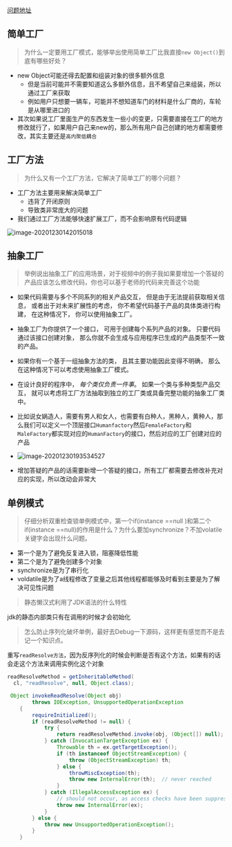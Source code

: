 [问题地址](https://gper.club/homework/subjects/7e7e7f7ff4g5dgc7g64gff)

## 简单工厂

> 为什么一定要用工厂模式，能够举出使用简单工厂比我直接`new Object()`到底有哪些好处？

- new Object可能还得去配置和组装对象的很多额外信息
  - 但是当前可能并不需要知道这么多额外信息，且不希望自己来组装，所以通过工厂来获取
  - 例如用户只想要一辆车，可能并不想知道车门的材料是什么厂商的，车轮是从哪里进口的
- 其次如果说工厂里面生产的东西发生一些小的变更，只需要直接在工厂的地方修改就行了，如果用户自己来new的，那么所有用户自己创建的地方都需要修改，其实主要还是`高内聚低耦合`

## 工厂方法

> 为什么又有一个工厂方法，它解决了简单工厂的哪个问题？
>

- 工厂方法主要用来解决简单工厂
  - 违背了开闭原则
  - 导致类非常庞大的问题
- 我们通过工厂方法能够快速扩展工厂，而不会影响原有代码逻辑

![image-20201230142015018](https://zzy0-0.oss-cn-shanghai.aliyuncs.com/blog/2021-01-03-090000.png)

## 抽象工厂

> 举例说出抽象工厂的应用场景，对于视频中的例子我如果要增加一个答疑的产品应该怎么修改代码，你也可以基于老师的代码来完善这个功能
>

- 如果代码需要与多个不同系列的相关产品交互， 但是由于无法提前获取相关信息， 或者出于对未来扩展性的考虑， 你不希望代码基于产品的具体类进行构建， 在这种情况下， 你可以使用抽象工厂。
- 抽象工厂为你提供了一个接口， 可用于创建每个系列产品的对象。 只要代码通过该接口创建对象， 那么你就不会生成与应用程序已生成的产品类型不一致的产品。
- 如果你有一个基于一组抽象方法的类， 且其主要功能因此变得不明确， 那么在这种情况下可以考虑使用抽象工厂模式。
- 在设计良好的程序中， *每个类仅负责一件事*。 如果一个类与多种类型产品交互， 就可以考虑将工厂方法抽取到独立的工厂类或具备完整功能的抽象工厂类中。

- 比如说女娲造人，需要有男人和女人，也需要有白种人，黑种人，黄种人，那么我们可以定义一个顶层接口`Humanfactory`然后`FemaleFactory`和`MaleFactory`都实现对应的`HumanFactory`的接口，然后对应的工厂创建对应的产品
- ![image-20201230193534527](https://zzy0-0.oss-cn-shanghai.aliyuncs.com/blog/2020-12-30-113535.png)
- 增加答疑的产品的话需要新增一个答疑的接口，所有工厂都需要去修改补充对应的实现，所以改动会非常大

## 单例模式

> 仔细分析双重检查锁单例模式中，第一个if(instance ==null )和第二个 if(instance ==null)的作用是什么？为什么要加synchronize？不加volatile关键字会出现什么问题。

- 第一个是为了避免反复进入锁，阻塞降低性能
- 第二个是为了避免创建多个对象
- synchronize是为了串行化
- voldatile是为了a线程修改了变量之后其他线程都能够及时看到主要是为了解决可见性问题

> 静态懒汉式利用了JDK语法的什么特性

jdk的静态内部类只有在调用的时候才会初始化

> 怎么防止序列化破坏单例，最好去Debug一下源码，这样更有感觉而不是去记一个知识点。

重写`readResolve方法`，因为反序列化的时候会判断是否有这个方法，如果有的话会走这个方法来调用实例化这个对象

```java
readResolveMethod = getInheritableMethod(
  cl, "readResolve", null, Object.class);

 Object invokeReadResolve(Object obj)
        throws IOException, UnsupportedOperationException
    {
        requireInitialized();
        if (readResolveMethod != null) {
            try {
                return readResolveMethod.invoke(obj, (Object[]) null);
            } catch (InvocationTargetException ex) {
                Throwable th = ex.getTargetException();
                if (th instanceof ObjectStreamException) {
                    throw (ObjectStreamException) th;
                } else {
                    throwMiscException(th);
                    throw new InternalError(th);  // never reached
                }
            } catch (IllegalAccessException ex) {
                // should not occur, as access checks have been suppressed
                throw new InternalError(ex);
            }
        } else {
            throw new UnsupportedOperationException();
        }
    }
```

